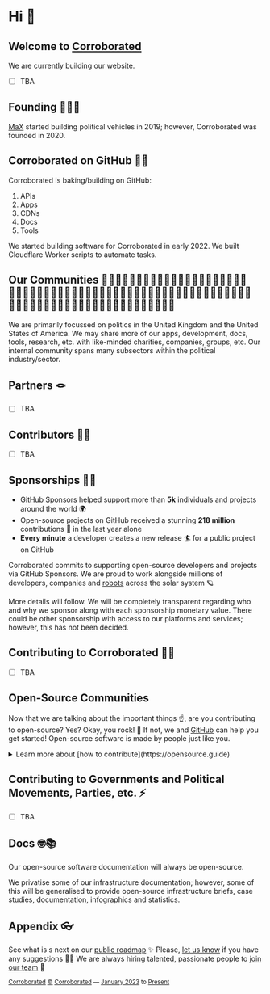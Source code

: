 # Hi 👋 

## Welcome to [Corroborated](https://github.com/Corroborated)

We are currently building our website.

- [ ] TBA

## Founding 👨🏻‍💻

[MaX](https://github.com/MaXFalstein) started building political vehicles in 2019; however, Corroborated was founded in 2020.

## Corroborated on GitHub 🧑‍🍳

Corroborated is baking/building on GitHub:

1.	APIs
2.	Apps
3.	CDNs
4.	Docs
5.	Tools

We started building software for Corroborated in early 2022.
We built Cloudflare Worker scripts to automate tasks.

## Our Communities 👨‍👩‍👦👨‍👩‍👧👨‍👩‍👧‍👦👨‍👩‍👦‍👦👨‍👩‍👧‍👧👩‍👩‍👦👩‍👩‍👧👩‍👩‍👧‍👦👩‍👩‍👦‍👦👩‍👩‍👧‍👧👨‍👨‍👦👨‍👨‍👧👨‍👨‍👧‍👦👨‍👨‍👦‍👦👨‍👨‍👧‍👧👩‍👦👩‍👧👩‍👧‍👦👩‍👦‍👦👩‍👧‍👧👨‍👦👨‍👧👨‍👧‍👦👨‍👦‍👦👨‍👧‍👧

We are primarily focussed on politics in the United Kingdom and the United States of America.
We may share more of our apps, development, docs, tools, research, etc. with like-minded charities, companies, groups, etc.
Our internal community spans many subsectors within the political industry/sector.

## Partners 🪢

- [ ] TBA

## Contributors 🧑‍🔧

- [ ] TBA

## Sponsorships 🐕‍🦺

- [GitHub Sponsors](https://github.com/sponsors) helped support more than **5k** individuals and projects around the world 🌍
- Open-source projects on GitHub received a stunning **218 million** contributions 🚀 in the last year alone
- **Every minute** a developer creates a new release 🏄 for a public project on GitHub

Corroborated commits to supporting open-source developers and projects via GitHub Sponsors.
We are proud to work alongside millions of developers, companies and [robots](https://github.com/readme/featured/nasa-ingenuity-helicopter) across the solar system 🪐

More details will follow. We will be completely transparent regarding who and why we sponsor along with each sponsorship monetary value.
There could be other sponsorship with access to our platforms and services; however, this has not been decided.

## Contributing to Corroborated 🧑‍🏭

- [ ] TBA

## Open-Source Communities

Now that we are talking about the important things ☝️, are you contributing to open-source? Yes? Okay, you rock! 🎸 If not, we and [GitHub](https://github.com) can help you get started! Open-source software is made by people just like you.
<details> 
<summary>Learn more about [how to contribute](https://opensource.guide)</summary>
<br>
<ul>
<li>[How to Contribute to Open-Source](https://opensource.guide/how-to-contribute)</li>
<li>[Starting an Open Source Project](https://opensource.guide/starting-a-project)</li>
<li>[Finding Users for Your Project](https://opensource.guide/finding-users)</li>
<li>[Building Welcoming Communities](https://opensource.guide/building-community)</li>
<li>[Best Practices for Maintainers](https://opensource.guide/best-practices)</li>
<li>[Leadership and Governance](https://opensource.guide/leadership-and-governance)</li>
<li>[Getting Paid for Open-Source Work](https://opensource.guide/getting-paid)</li>
<li>[Your Code of Conduct](https://opensource.guide/code-of-conduct)</li>
<li>[Open-Source Metrics](https://opensource.guide/metrics)</li>
<li>[The Legal Side of Open Source](https://opensource.guide/legal/)</li>
</ul>
</details>

## Contributing to Governments and Political Movements, Parties, etc. ⚡️

- [ ] TBA

## Docs 🤓📚

Our open-source software documentation will always be open-source.

We privatise some of our infrastructure documentation; however, some of this will be generalised to provide open-source infrastructure briefs, case studies, documentation, infographics and statistics.

## Appendix 👓

See what is s next on our [public roadmap](https://github.com/Corroborated/roadmap) ✨
Please, [let us know](https://github.com/Corroborated/feedback) if you have any suggestions 🙇‍♂️
We are always hiring talented, passionate people to [join our team](https://github.com/Corroborated/careers) 🙌

<sub><a href="https://corroborated">Corroborated</a> <a href="https://legal.corroborated/copyright">©</a> <a href="https://corroborated">Corroborated</a> — <a href="https://corroborated/founding" id="originyear">January 2023</a> to <a href="https://southcoast.energy/latest" id="monthyear">Present</a></sub>
